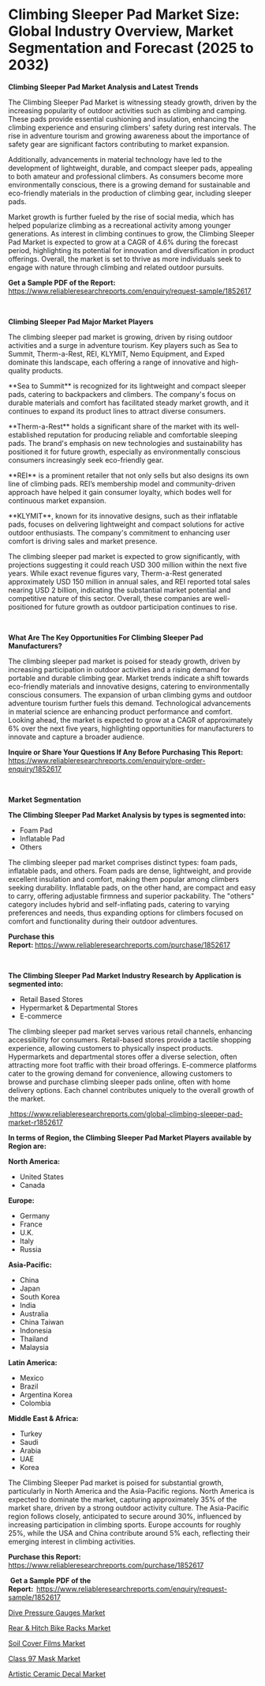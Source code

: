 <p><h1>Climbing Sleeper Pad Market Size: Global Industry Overview, Market Segmentation and Forecast (2025 to 2032)</h1></p><p><strong>Climbing Sleeper Pad Market Analysis and Latest Trends</strong></p>
<p><p>The Climbing Sleeper Pad Market is witnessing steady growth, driven by the increasing popularity of outdoor activities such as climbing and camping. These pads provide essential cushioning and insulation, enhancing the climbing experience and ensuring climbers' safety during rest intervals. The rise in adventure tourism and growing awareness about the importance of safety gear are significant factors contributing to market expansion.</p><p>Additionally, advancements in material technology have led to the development of lightweight, durable, and compact sleeper pads, appealing to both amateur and professional climbers. As consumers become more environmentally conscious, there is a growing demand for sustainable and eco-friendly materials in the production of climbing gear, including sleeper pads.</p><p>Market growth is further fueled by the rise of social media, which has helped popularize climbing as a recreational activity among younger generations. As interest in climbing continues to grow, the Climbing Sleeper Pad Market is expected to grow at a CAGR of 4.6% during the forecast period, highlighting its potential for innovation and diversification in product offerings. Overall, the market is set to thrive as more individuals seek to engage with nature through climbing and related outdoor pursuits.</p></p>
<p><strong>Get a Sample PDF of the Report:&nbsp;</strong> <a href="https://www.reliableresearchreports.com/enquiry/request-sample/1852617?utm_campaign=36&utm_medium=2&utm_source=Github&utm_content=ia&utm_term=05042025&utm_id=climbing-sleeper-pad">https://www.reliableresearchreports.com/enquiry/request-sample/1852617</a></p>
<p>&nbsp;</p>
<p><strong>Climbing Sleeper Pad Major Market Players</strong></p>
<p><p>The climbing sleeper pad market is growing, driven by rising outdoor activities and a surge in adventure tourism. Key players such as Sea to Summit, Therm-a-Rest, REI, KLYMIT, Nemo Equipment, and Exped dominate this landscape, each offering a range of innovative and high-quality products.</p><p>**Sea to Summit** is recognized for its lightweight and compact sleeper pads, catering to backpackers and climbers. The company's focus on durable materials and comfort has facilitated steady market growth, and it continues to expand its product lines to attract diverse consumers.</p><p>**Therm-a-Rest** holds a significant share of the market with its well-established reputation for producing reliable and comfortable sleeping pads. The brand's emphasis on new technologies and sustainability has positioned it for future growth, especially as environmentally conscious consumers increasingly seek eco-friendly gear.</p><p>**REI** is a prominent retailer that not only sells but also designs its own line of climbing pads. REI’s membership model and community-driven approach have helped it gain consumer loyalty, which bodes well for continuous market expansion.</p><p>**KLYMIT**, known for its innovative designs, such as their inflatable pads, focuses on delivering lightweight and compact solutions for active outdoor enthusiasts. The company's commitment to enhancing user comfort is driving sales and market presence.</p><p>The climbing sleeper pad market is expected to grow significantly, with projections suggesting it could reach USD 300 million within the next five years. While exact revenue figures vary, Therm-a-Rest generated approximately USD 150 million in annual sales, and REI reported total sales nearing USD 2 billion, indicating the substantial market potential and competitive nature of this sector. Overall, these companies are well-positioned for future growth as outdoor participation continues to rise.</p></p>
<p>&nbsp;</p>
<p><strong>What Are The Key Opportunities For Climbing Sleeper Pad Manufacturers?</strong></p>
<p><p>The climbing sleeper pad market is poised for steady growth, driven by increasing participation in outdoor activities and a rising demand for portable and durable climbing gear. Market trends indicate a shift towards eco-friendly materials and innovative designs, catering to environmentally conscious consumers. The expansion of urban climbing gyms and outdoor adventure tourism further fuels this demand. Technological advancements in material science are enhancing product performance and comfort. Looking ahead, the market is expected to grow at a CAGR of approximately 6% over the next five years, highlighting opportunities for manufacturers to innovate and capture a broader audience.</p></p>
<p><strong>Inquire or Share Your Questions If Any Before Purchasing This Report:</strong> <a href="https://www.reliableresearchreports.com/enquiry/pre-order-enquiry/1852617?utm_campaign=36&utm_medium=2&utm_source=Github&utm_content=ia&utm_term=05042025&utm_id=climbing-sleeper-pad">https://www.reliableresearchreports.com/enquiry/pre-order-enquiry/1852617</a></p>
<p>&nbsp;</p>
<p><strong>Market Segmentation</strong></p>
<p><strong>The Climbing Sleeper Pad Market Analysis by types is segmented into:</strong></p>
<p><ul><li>Foam Pad</li><li>Inflatable Pad</li><li>Others</li></ul></p>
<p><p>The climbing sleeper pad market comprises distinct types: foam pads, inflatable pads, and others. Foam pads are dense, lightweight, and provide excellent insulation and comfort, making them popular among climbers seeking durability. Inflatable pads, on the other hand, are compact and easy to carry, offering adjustable firmness and superior packability. The "others" category includes hybrid and self-inflating pads, catering to varying preferences and needs, thus expanding options for climbers focused on comfort and functionality during their outdoor adventures.</p></p>
<p><strong>Purchase this Report:&nbsp;</strong><a href="https://www.reliableresearchreports.com/purchase/1852617?utm_campaign=36&utm_medium=2&utm_source=Github&utm_content=ia&utm_term=05042025&utm_id=climbing-sleeper-pad">https://www.reliableresearchreports.com/purchase/1852617</a></p>
<p>&nbsp;</p>
<p><strong>The Climbing Sleeper Pad Market Industry Research by Application is segmented into:</strong></p>
<p><ul><li>Retail Based Stores</li><li>Hypermarket & Departmental Stores</li><li>E-commerce</li></ul></p>
<p><p>The climbing sleeper pad market serves various retail channels, enhancing accessibility for consumers. Retail-based stores provide a tactile shopping experience, allowing customers to physically inspect products. Hypermarkets and departmental stores offer a diverse selection, often attracting more foot traffic with their broad offerings. E-commerce platforms cater to the growing demand for convenience, allowing customers to browse and purchase climbing sleeper pads online, often with home delivery options. Each channel contributes uniquely to the overall growth of the market.</p></p>
<p><a href="https://www.reliableresearchreports.com/global-climbing-sleeper-pad-market-r1852617?utm_campaign=36&utm_medium=2&utm_source=Github&utm_content=ia&utm_term=05042025&utm_id=climbing-sleeper-pad">&nbsp;https://www.reliableresearchreports.com/global-climbing-sleeper-pad-market-r1852617</a></p>
<p><strong>In terms of Region, the Climbing Sleeper Pad Market Players available by Region are:</strong></p>
<p>
    <p> <strong> North America: </strong>
        <ul>
            <li>United States</li>
            <li>Canada</li>
        </ul>
        </p> 
    <p> <strong> Europe: </strong>
        <ul>
            <li>Germany</li>
            <li>France</li>
            <li>U.K.</li>
            <li>Italy</li>
            <li>Russia</li>
        </ul>
        </p> 
    <p> <strong> Asia-Pacific: </strong>
        <ul>
            <li>China</li>
            <li>Japan</li>
            <li>South Korea</li>
            <li>India</li>
            <li>Australia</li>
            <li>China Taiwan</li>
            <li>Indonesia</li>
            <li>Thailand</li>
            <li>Malaysia</li>
        </ul>
        </p> 
    <p> <strong> Latin America: </strong>
        <ul>
            <li>Mexico</li>
            <li>Brazil</li>
            <li>Argentina Korea</li>
            <li>Colombia</li>
        </ul>
        </p> 
    <p> <strong> Middle East & Africa: </strong>
        <ul>
            <li>Turkey</li>
            <li>Saudi</li>
            <li>Arabia</li>
            <li>UAE</li>
            <li>Korea</li>
        </ul>
    </p>
    </p>
<p><p>The Climbing Sleeper Pad market is poised for substantial growth, particularly in North America and the Asia-Pacific regions. North America is expected to dominate the market, capturing approximately 35% of the market share, driven by a strong outdoor activity culture. The Asia-Pacific region follows closely, anticipated to secure around 30%, influenced by increasing participation in climbing sports. Europe accounts for roughly 25%, while the USA and China contribute around 5% each, reflecting their emerging interest in climbing activities.</p></p>
<p><strong>Purchase this Report: </strong><a href="https://www.reliableresearchreports.com/purchase/1852617?utm_campaign=36&utm_medium=2&utm_source=Github&utm_content=ia&utm_term=05042025&utm_id=climbing-sleeper-pad">https://www.reliableresearchreports.com/purchase/1852617</a></p>
<p>&nbsp;<strong>Get a Sample PDF of the Report:&nbsp;&nbsp;</strong><a href="https://www.reliableresearchreports.com/enquiry/request-sample/1852617?utm_campaign=36&utm_medium=2&utm_source=Github&utm_content=ia&utm_term=05042025&utm_id=climbing-sleeper-pad">https://www.reliableresearchreports.com/enquiry/request-sample/1852617</a></p>
<p><strong></strong></p>
<p><p><a href="https://github.com/aiamekar/Market-Research-Report-List-1/blob/main/dive-pressure-gauges-market.md?utm_campaign=36&utm_medium=2&utm_source=Github&utm_content=ia&utm_term=05042025&utm_id=climbing-sleeper-pad">Dive Pressure Gauges Market</a></p><p><a href="https://github.com/nwokechock6s/Market-Research-Report-List-1/blob/main/rear-hitch-bike-racks-market.md?utm_campaign=36&utm_medium=2&utm_source=Github&utm_content=ia&utm_term=05042025&utm_id=climbing-sleeper-pad">Rear & Hitch Bike Racks Market</a></p><p><a href="https://github.com/boudykodumi/Market-Research-Report-List-1/blob/main/soil-cover-films-market.md?utm_campaign=36&utm_medium=2&utm_source=Github&utm_content=ia&utm_term=05042025&utm_id=climbing-sleeper-pad">Soil Cover Films Market</a></p><p><a href="https://github.com/ummulmzu/Market-Research-Report-List-1/blob/main/class-97-mask-market.md?utm_campaign=36&utm_medium=2&utm_source=Github&utm_content=ia&utm_term=05042025&utm_id=climbing-sleeper-pad">Class 97 Mask Market</a></p><p><a href="https://github.com/vsiljgestel/Market-Research-Report-List-1/blob/main/artistic-ceramic-decal-market.md?utm_campaign=36&utm_medium=2&utm_source=Github&utm_content=ia&utm_term=05042025&utm_id=climbing-sleeper-pad">Artistic Ceramic Decal Market</a></p></p>